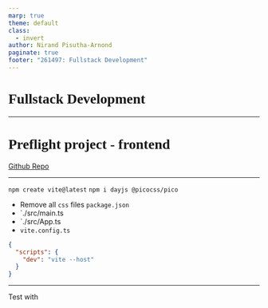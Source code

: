 ```yaml
---
marp: true
theme: default
class:
  - invert
author: Nirand Pisutha-Arnond
paginate: true
footer: "261497: Fullstack Development"
---
```


<style>
@import url('https://fonts.googleapis.com/css2?family=Prompt:ital,wght@0,100;0,300;0,400;0,700;1,100;1,300;1,400;1,700&display=swap');

    :root {
    font-family: Prompt;
    --hl-color: #D57E7E;
}
h1 {
  font-family: Prompt
}
</style>

# Fullstack Development

---

# Preflight project - frontend

[Github Repo](https://github.com/fullstack-67/pf-frontend)

---

`npm create vite@latest`
`npm i dayjs @picocss/pico`

- Remove all `css` files
  `package.json`
- `./src/main.ts
- `./src/App.ts
- `vite.config.ts`

```json
{
  "scripts": {
    "dev": "vite --host"
  }
}
```

---

Test with
